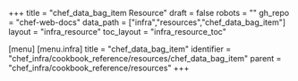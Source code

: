 +++
title = "chef_data_bag_item Resource"
draft = false
robots = ""
gh_repo = "chef-web-docs"
data_path = ["infra","resources","chef_data_bag_item"]
layout = "infra_resource"
toc_layout = "infra_resource_toc"

[menu]
  [menu.infra]
    title = "chef_data_bag_item"
    identifier = "chef_infra/cookbook_reference/resources/chef_data_bag_item"
    parent = "chef_infra/cookbook_reference/resources"
+++

<!-- The contents of this page are automatically generated from the chef_data_bag_item.yaml file in the data directory. -->
<!-- To suggest a change, edit the https://github.com/chef/chef/blob/main/lib/chef/resource/chef_data_bag_item.rb file
      and submit a pull request to the https://github.com/chef/chef repository. -->
